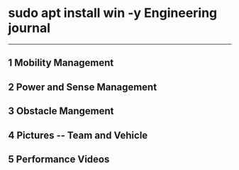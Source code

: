 # sudo apt install win -y Engineering journal
---
## 1 Mobility Management


## 2 Power and Sense Management


## 3 Obstacle Mangement


## 4 Pictures -- Team and Vehicle

## 5 Performance Videos



